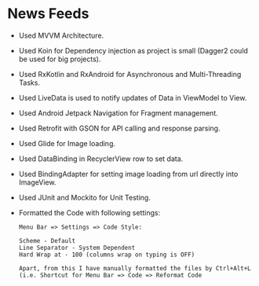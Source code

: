 # News Feeds

- Used MVVM Architecture.
- Used Koin for Dependency injection as project is small (Dagger2 could be used for big projects).
- Used RxKotlin and RxAndroid for Asynchronous and Multi-Threading Tasks.
- Used LiveData is used to notify updates of Data in ViewModel to View.
- Used Android Jetpack Navigation for Fragment management.
- Used Retrofit with GSON for API calling and response parsing.
- Used Glide for Image loading.
- Used DataBinding in RecyclerView row to set data.
- Used BindingAdapter for setting image loading from url directly into ImageView.
- Used JUnit and Mockito for Unit Testing.
- Formatted the Code with following settings:

      Menu Bar => Settings => Code Style:
                
      Scheme - Default
      Line Separator - System Dependent
      Hard Wrap at - 100 (columns wrap on typing is OFF)
      
      Apart, from this I have manually formatted the files by Ctrl+Alt+L 
      (i.e. Shortcut for Menu Bar => Code => Reformat Code 
